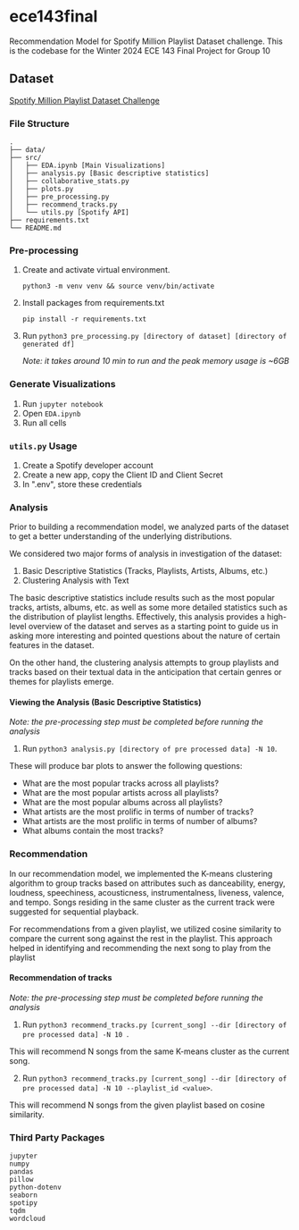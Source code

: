 # ece143final
Recommendation Model for Spotify Million Playlist Dataset challenge. This is the codebase for the Winter 2024 ECE 143 Final Project for Group 10

## Dataset

[Spotify Million Playlist Dataset Challenge](https://www.aicrowd.com/challenges/spotify-million-playlist-dataset-challenge)

### File Structure
```
.
├── data/
├── src/
│   ├── EDA.ipynb [Main Visualizations]
│   ├── analysis.py [Basic descriptive statistics]
│   ├── collaborative_stats.py
│   ├── plots.py
│   ├── pre_processing.py 
│   ├── recommend_tracks.py
│   └── utils.py [Spotify API]
├── requirements.txt 
└── README.md
```


### Pre-processing
1. Create and activate virtual environment.
    ```
    python3 -m venv venv && source venv/bin/activate
    ```
2. Install packages from requirements.txt
    ```
    pip install -r requirements.txt
    ```
3. Run `python3 pre_processing.py [directory of dataset] [directory of generated df]`
   
   *Note: it takes around 10 min to run and the peak memory usage is ~6GB* 

### Generate Visualizations
1. Run `jupyter notebook`
2. Open `EDA.ipynb`
3. Run all cells


### `utils.py` Usage
1. Create a Spotify developer account
2. Create a new app, copy the Client ID and Client Secret
3. In ".env", store these credentials

### Analysis

Prior to building a recommendation model, we analyzed parts of the dataset to get a better understanding of the underlying distributions.

We considered two major forms of analysis in investigation of the dataset:

1. Basic Descriptive Statistics (Tracks, Playlists, Artists, Albums, etc.)
2. Clustering Analysis with Text

The basic descriptive statistics include results such as the most popular tracks, artists, albums, etc. as well as some more detailed statistics such as the distribution of playlist lengths. Effectively, this analysis provides a high-level overview of the dataset and serves as a starting point to guide us in asking more interesting and pointed questions about the nature of certain features in the dataset.

On the other hand, the clustering analysis attempts to group playlists and tracks based on their textual data in the anticipation that certain genres or themes for playlists emerge.

#### Viewing the Analysis (Basic Descriptive Statistics)

*Note: the pre-processing step must be completed before running the analysis*

1. Run `python3 analysis.py [directory of pre processed data] -N 10`.

These will produce bar plots to answer the following questions:

- What are the most popular tracks across all playlists?
- What are the most popular artists across all playlists?
- What are the most popular albums across all playlists?
- What artists are the most prolific in terms of number of tracks?
- What artists are the most prolific in terms of number of albums?
- What albums contain the most tracks?

### Recommendation

In our recommendation model, we implemented the K-means clustering algorithm to group tracks based on attributes such as danceability, energy, loudness, speechiness, acousticness, instrumentalness, liveness, valence, and tempo. Songs residing in the same cluster as the current track were suggested for sequential playback.

For recommendations from a given playlist, we utilized cosine similarity to compare the current song against the rest in the playlist. This approach helped in identifying and recommending the next song to play from the playlist

#### Recommendation of tracks

*Note: the pre-processing step must be completed before running the analysis*

1. Run `python3 recommend_tracks.py [current_song] --dir [directory of pre processed data] -N 10 `.

This will recommend N songs from the same K-means cluster as the current song.

2. Run `python3 recommend_tracks.py [current_song] --dir [directory of pre processed data] -N 10 --playlist_id <value>`.

This will recommend N songs from the given playlist based on cosine similarity.

### Third Party Packages
```
jupyter
numpy
pandas
pillow
python-dotenv
seaborn
spotipy
tqdm
wordcloud
```
